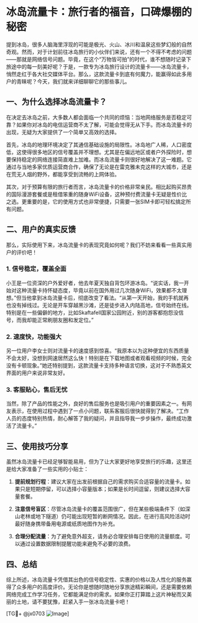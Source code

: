 # 冰岛流量卡：旅行者的福音，口碑爆棚的秘密

提到冰岛，很多人脑海里浮现的可能是极光、火山、冰川和温泉这些梦幻般的自然奇观。然而，对于计划前往冰岛旅行的小伙伴们来说，还有一个不得不考虑的问题——那就是网络信号问题。毕竟，在这个“万物皆可拍”的时代，谁不想随时记录下旅途中的每一刻美好呢？于是，一款专为冰岛旅行设计的流量卡——冰岛流量卡，悄然走红于各大社交媒体平台。那么，这款流量卡到底有何魔力，能赢得如此多用户的青睐呢？今天，我们就来详细聊聊它的那些事儿。

## 一、为什么选择冰岛流量卡？

在决定去冰岛之前，大多数人都会面临一个共同的烦恼：当地网络服务是否稳定可靠？如果你对冰岛的电信运营商不太了解，可能会觉得无从下手。而冰岛流量卡的出现，无疑为大家提供了一个简单又高效的选择。

首先，冰岛的地理环境决定了其通信基础设施的局限性。冰岛地广人稀，人口密度低，这使得很多地区的信号覆盖并不理想。尤其是在偏远地区或者户外探险时，想要保持稳定的网络连接简直难上加难。而冰岛流量卡则很好地解决了这一难题。它通过与当地多家优质运营商合作，确保了无论是在雷克雅未克这样的大城市，还是在荒无人烟的野外，都能享受到流畅的上网体验。

其次，对于预算有限的旅行者而言，冰岛流量卡的价格非常亲民。相比起购买昂贵的国际漫游套餐或是租借笨重的随身WiFi设备，这种预付费流量卡无疑是性价比之选。更重要的是，它的使用方式也非常便捷，只需要一张SIM卡即可轻松搞定所有问题。

## 二、用户的真实反馈

那么，实际使用下来，冰岛流量卡的表现究竟如何呢？我们不妨来看看一些真实用户的评价吧！

### 1. **信号稳定，覆盖全面**
小王是一位资深的户外爱好者，他去年夏天独自背包环游冰岛。“说实话，我一开始对这种流量卡持怀疑态度，毕竟以前在国外用过几次随身WiFi，效果都不太理想。”但当他拿到冰岛流量卡后，彻底改变了看法。“从第一天开始，我的手机就再也没有掉线过。无论是开车穿越黑沙滩，还是徒步进入内陆高地，信号始终在线。特别是在一些偏僻的地方，比如Skaftafell国家公园附近，别的游客都抱怨没信号，而我却能正常刷朋友圈和发定位。”

### 2. **速度快，功能强大**
另一位用户李女士则对流量卡的速度感到惊喜。“我原本以为这种便宜的东西质量不会太好，没想到网速居然这么快！特别是在下载地图或者观看视频的时候，完全没有卡顿现象。”她还特别提到，这款流量卡支持多种语言切换，这对于不熟悉英文界面的用户来说非常友好。

### 3. **客服贴心，售后无忧**
当然，除了产品的性能之外，良好的售后服务也是吸引用户的重要因素之一。有网友表示，在使用过程中遇到了一点小问题，联系客服后很快就得到了解决。“工作人员的态度特别热情，耐心解答了我的疑问，并且指导我一步步操作，最终成功激活了流量卡。”

## 三、使用技巧分享

虽然冰岛流量卡已经足够智能易用，但为了让大家更好地享受旅行的乐趣，这里还是给大家准备了一些实用的小贴士：

1. **提前规划行程**：建议大家在出发前根据自己的需求购买合适容量的流量卡。如果只是短期停留，可以选择小容量版本；如果是长时间逗留，则建议选择大容量套餐。
   
2. **注意信号盲区**：尽管冰岛流量卡的覆盖范围很广，但在某些极端条件下（如深山老林或地下隧道）仍可能出现短暂的断网情况。因此，在进行高风险活动时最好随身携带备用电源或纸质地图作为补充。

3. **合理分配流量**：为了避免意外超支，请务必合理安排每日使用的流量额度。可以通过设置数据限制提醒功能来避免不必要的浪费。

## 四、总结

综上所述，冰岛流量卡凭借其出色的信号稳定性、实惠的价格以及人性化的服务赢得了众多用户的高度评价。无论你是想随时随地分享旅途精彩瞬间，还是需要依赖网络完成工作学习任务，它都能满足你的需求。如果你正打算踏上这片神秘而又美丽的土地，请不要犹豫，赶紧入手一张冰岛流量卡吧！

[TG💪+ @jx0703 ![Image](https://github.com/user-attachments/assets/dbca1d08-cadb-493c-b0ec-ad6f7a83f270)]